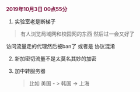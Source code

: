 <font color = "7E123F">**2019年10月3日 00点55分**</font>

1.  实验室老是断梯子

   > 有人浏览局域网和校园网的东西  然后过一会又好了

   访问流量走的代理然后被ban了  或者是 协议混淆

2. 新加密切流量不是太莫名其妙的加密

3. 加中转服务器

   > 比如 美国 - > 韩国 -> 上海